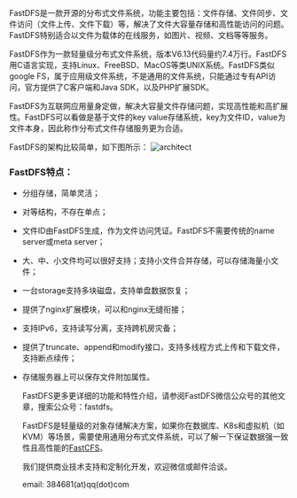   FastDFS是一款开源的分布式文件系统，功能主要包括：文件存储、文件同步、文件访问（文件上传、文件下载）等，解决了文件大容量存储和高性能访问的问题。FastDFS特别适合以文件为载体的在线服务，如图片、视频、文档等等服务。

  FastDFS作为一款轻量级分布式文件系统，版本V6.13代码量约7.4万行。FastDFS用C语言实现，支持Linux、FreeBSD、MacOS等类UNIX系统。FastDFS类似google FS，属于应用级文件系统，不是通用的文件系统，只能通过专有API访问，官方提供了C客户端和Java SDK，以及PHP扩展SDK。

  FastDFS为互联网应用量身定做，解决大容量文件存储问题，实现高性能和高扩展性。FastDFS可以看做是基于文件的key value存储系统，key为文件ID，value为文件本身，因此称作分布式文件存储服务更为合适。

  FastDFS的架构比较简单，如下图所示：
  ![architect](images/architect.png)


### FastDFS特点：

* 分组存储，简单灵活；
* 对等结构，不存在单点；
* 文件ID由FastDFS生成，作为文件访问凭证。FastDFS不需要传统的name server或meta server；
* 大、中、小文件均可以很好支持；支持小文件合并存储，可以存储海量小文件；
* 一台storage支持多块磁盘，支持单盘数据恢复；
* 提供了nginx扩展模块，可以和nginx无缝衔接；
* 支持IPv6，支持读写分离，支持跨机房灾备；
* 提供了truncate、append和modify接口，支持多线程方式上传和下载文件，支持断点续传；
* 存储服务器上可以保存文件附加属性。


  FastDFS更多更详细的功能和特性介绍，请参阅FastDFS微信公众号的其他文章，搜索公众号：fastdfs。

  FastDFS是轻量级的对象存储解决方案，如果你在数据库、K8s和虚拟机（如KVM）等场景，需要使用通用分布式文件系统，可以了解一下保证数据强一致性且高性能的[FastCFS](https://gitee.com/fastdfs100/FastCFS)。

  我们提供商业技术支持和定制化开发，欢迎微信或邮件洽谈。

  email: 384681(at)qq(dot)com
